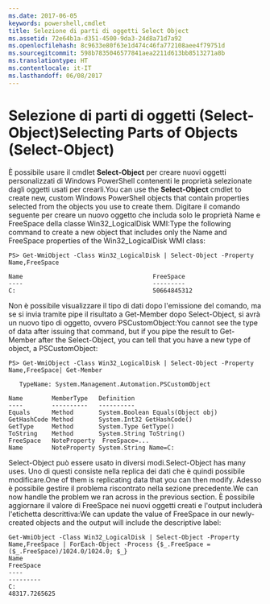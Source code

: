 ```yaml
---
ms.date: 2017-06-05
keywords: powershell,cmdlet
title: Selezione di parti di oggetti Select Object
ms.assetid: 72e64b1a-d351-4500-9da3-24d8a71d7a92
ms.openlocfilehash: 8c9633e80f63e1d474c46fa772108aee4f79751d
ms.sourcegitcommit: 598b7835046577841aea2211d613bb8513271a8b
ms.translationtype: HT
ms.contentlocale: it-IT
ms.lasthandoff: 06/08/2017
---
```

# <a name="selecting-parts-of-objects-select-object"></a><span data-ttu-id="c6145-103">Selezione di parti di oggetti (Select-Object)</span><span class="sxs-lookup"><span data-stu-id="c6145-103">Selecting Parts of Objects (Select-Object)</span></span>
<span data-ttu-id="c6145-104">È possibile usare il cmdlet **Select-Object** per creare nuovi oggetti personalizzati di Windows PowerShell contenenti le proprietà selezionate dagli oggetti usati per crearli.</span><span class="sxs-lookup"><span data-stu-id="c6145-104">You can use the **Select-Object** cmdlet to create new, custom Windows PowerShell objects that contain properties selected from the objects you use to create them.</span></span> <span data-ttu-id="c6145-105">Digitare il comando seguente per creare un nuovo oggetto che includa solo le proprietà Name e FreeSpace della classe Win32_LogicalDisk WMI:</span><span class="sxs-lookup"><span data-stu-id="c6145-105">Type the following command to create a new object that includes only the Name and FreeSpace properties of the Win32_LogicalDisk WMI class:</span></span>

```
PS> Get-WmiObject -Class Win32_LogicalDisk | Select-Object -Property Name,FreeSpace

Name                                    FreeSpace
----                                    ---------
C:                                      50664845312
```

<span data-ttu-id="c6145-106">Non è possibile visualizzare il tipo di dati dopo l'emissione del comando, ma se si invia tramite pipe il risultato a Get-Member dopo Select-Object, si avrà un nuovo tipo di oggetto, ovvero PSCustomObject:</span><span class="sxs-lookup"><span data-stu-id="c6145-106">You cannot see the type of data after issuing that command, but if you pipe the result to Get-Member after the Select-Object, you can tell that you have a new type of object, a PSCustomObject:</span></span>

```
PS> Get-WmiObject -Class Win32_LogicalDisk | Select-Object -Property Name,FreeSpace| Get-Member

   TypeName: System.Management.Automation.PSCustomObject

Name        MemberType   Definition
----        ----------   ----------
Equals      Method       System.Boolean Equals(Object obj)
GetHashCode Method       System.Int32 GetHashCode()
GetType     Method       System.Type GetType()
ToString    Method       System.String ToString()
FreeSpace   NoteProperty  FreeSpace=...
Name        NoteProperty System.String Name=C:
```

<span data-ttu-id="c6145-107">Select-Object può essere usato in diversi modi.</span><span class="sxs-lookup"><span data-stu-id="c6145-107">Select-Object has many uses.</span></span> <span data-ttu-id="c6145-108">Uno di questi consiste nella replica dei dati che è quindi possibile modificare.</span><span class="sxs-lookup"><span data-stu-id="c6145-108">One of them is replicating data that you can then modify.</span></span> <span data-ttu-id="c6145-109">Adesso è possibile gestire il problema riscontrato nella sezione precedente.</span><span class="sxs-lookup"><span data-stu-id="c6145-109">We can now handle the problem we ran across in the previous section.</span></span> <span data-ttu-id="c6145-110">È possibile aggiornare il valore di FreeSpace nei nuovi oggetti creati e l'output includerà l'etichetta descrittiva:</span><span class="sxs-lookup"><span data-stu-id="c6145-110">We can update the value of FreeSpace in our newly-created objects and the output will include the descriptive label:</span></span>

```
Get-WmiObject -Class Win32_LogicalDisk | Select-Object -Property Name,FreeSpace | ForEach-Object -Process {$_.FreeSpace = ($_.FreeSpace)/1024.0/1024.0; $_}
Name                                                                  FreeSpace
----                                                                  ---------
C:                                                                48317.7265625
```

